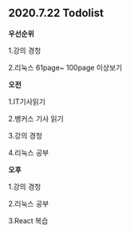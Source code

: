## 2020.7.22 Todolist



**우선순위**

1.강의 경청

2.리눅스 61page~ 100page 이상보기







**오전**

1.IT기사읽기

2.뱅커스 기사 읽기

3.강의 경청

4.리눅스 공부



**오후**

1.강의 경청

2.리눅스 공부

3.React 복습